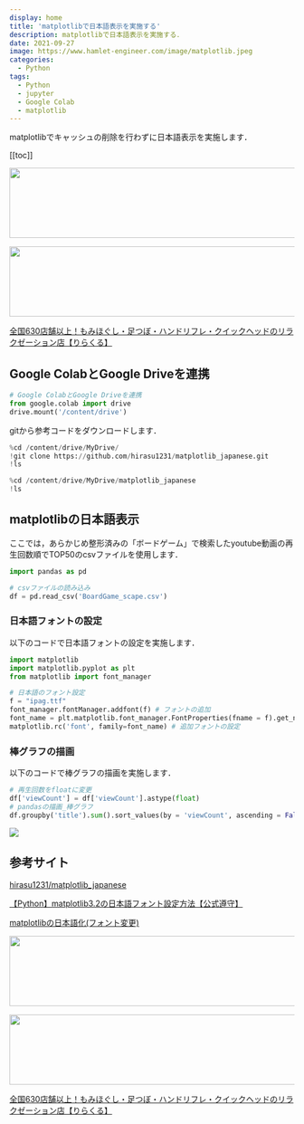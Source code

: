 ```yaml
---
display: home
title: 'matplotlibで日本語表示を実施する'
description: matplotlibで日本語表示を実施する．
date: 2021-09-27
image: https://www.hamlet-engineer.com/image/matplotlib.jpeg
categories: 
  - Python
tags:
  - Python
  - jupyter
  - Google Colab
  - matplotlib
---
```

<!-- https://www.hamlet-engineer.com -->
matplotlibでキャッシュの削除を行わずに日本語表示を実施します．

<!-- more -->
<ClientOnly>
  <CallInArticleAdsense />
</ClientOnly>

[[toc]]

<!-- お名前.com -->
<a href="https://px.a8.net/svt/ejp?a8mat=3HBXCY+4DRW36+50+2HM5Z5" rel="nofollow"><img border="0" width="1000" height="124" alt="" src="https://www27.a8.net/svt/bgt?aid=210508450265&wid=001&eno=01&mid=s00000000018015052000&mc=1"></a><img border="0" width="1" height="1" src="https://www10.a8.net/0.gif?a8mat=3HBXCY+4DRW36+50+2HM5Z5" alt="">

<!-- エックスサーバー株式会社 -->
<a href="https://px.a8.net/svt/ejp?a8mat=3HIN6N+3YAMCY+CO4+6BMG1" rel="nofollow"><img border="0" width="1000" height="124" alt="" src="https://www23.a8.net/svt/bgt?aid=210821855239&wid=001&eno=01&mid=s00000001642001062000&mc=1"></a><img border="0" width="1" height="1" src="https://www17.a8.net/0.gif?a8mat=3HIN6N+3YAMCY+CO4+6BMG1" alt="">

<!-- りらくる -->
<a href="https://px.a8.net/svt/ejp?a8mat=3HIN6N+7FBNEA+4AQ0+5YJRM" rel="nofollow">全国630店舗以上！もみほぐし・足つぼ・ハンドリフレ・クイックヘッドのリラクゼーション店【りらくる】</a><img border="0" width="1" height="1" src="https://www15.a8.net/0.gif?a8mat=3HIN6N+7FBNEA+4AQ0+5YJRM" alt="">

## Google ColabとGoogle Driveを連携
```python
# Google ColabとGoogle Driveを連携
from google.colab import drive
drive.mount('/content/drive')
```

gitから参考コードをダウンロードします．
```python
%cd /content/drive/MyDrive/
!git clone https://github.com/hirasu1231/matplotlib_japanese.git
!ls
```
```python
%cd /content/drive/MyDrive/matplotlib_japanese
!ls
```

## matplotlibの日本語表示
ここでは，あらかじめ整形済みの「ボードゲーム」で検索したyoutube動画の再生回数順でTOP50のcsvファイルを使用します．
```python
import pandas as pd

# csvファイルの読み込み
df = pd.read_csv('BoardGame_scape.csv')
```

### 日本語フォントの設定
以下のコードで日本語フォントの設定を実施します．
```python
import matplotlib
import matplotlib.pyplot as plt
from matplotlib import font_manager

# 日本語のフォント設定
f = "ipag.ttf"
font_manager.fontManager.addfont(f) # フォントの追加
font_name = plt.matplotlib.font_manager.FontProperties(fname = f).get_name() # 追加フォント名
matplotlib.rc('font', family=font_name) # 追加フォントの設定
```

### 棒グラフの描画
以下のコードで棒グラフの描画を実施します．
```python
# 再生回数をfloatに変更
df['viewCount'] = df['viewCount'].astype(float)
# pandasの描画_棒グラフ
df.groupby('title').sum().sort_values(by = 'viewCount', ascending = False)[0:50].plot(kind='bar', y = 'viewCount', figsize = (25,10), fontsize = 20)
```

![](/image/viewcount_youtube.png)

## 参考サイト
[hirasu1231/matplotlib_japanese](https://github.com/hirasu1231/matplotlib_japanese.git)

[【Python】matplotlib3.2の日本語フォント設定方法【公式遵守】](https://qiita.com/mikan3rd/items/791e3cd7f75e010c8f9f)

[matplotlibの日本語化(フォント変更)](https://ricrowl.hatenablog.com/entry/2020/09/14/032424#%E3%83%95%E3%82%A9%E3%83%B3%E3%83%88%E3%82%92matplotlib%E3%81%AB%E8%BF%BD%E5%8A%A0)

<!-- お名前.com -->
<a href="https://px.a8.net/svt/ejp?a8mat=3HBXCY+4DRW36+50+2HM5Z5" rel="nofollow"><img border="0" width="1000" height="124" alt="" src="https://www27.a8.net/svt/bgt?aid=210508450265&wid=001&eno=01&mid=s00000000018015052000&mc=1"></a><img border="0" width="1" height="1" src="https://www10.a8.net/0.gif?a8mat=3HBXCY+4DRW36+50+2HM5Z5" alt="">

<!-- エックスサーバー株式会社 -->
<a href="https://px.a8.net/svt/ejp?a8mat=3HIN6N+3YAMCY+CO4+6BMG1" rel="nofollow"><img border="0" width="1000" height="124" alt="" src="https://www23.a8.net/svt/bgt?aid=210821855239&wid=001&eno=01&mid=s00000001642001062000&mc=1"></a><img border="0" width="1" height="1" src="https://www17.a8.net/0.gif?a8mat=3HIN6N+3YAMCY+CO4+6BMG1" alt="">

<!-- りらくる -->
<a href="https://px.a8.net/svt/ejp?a8mat=3HIN6N+7FBNEA+4AQ0+5YJRM" rel="nofollow">全国630店舗以上！もみほぐし・足つぼ・ハンドリフレ・クイックヘッドのリラクゼーション店【りらくる】</a><img border="0" width="1" height="1" src="https://www15.a8.net/0.gif?a8mat=3HIN6N+7FBNEA+4AQ0+5YJRM" alt="">

<ClientOnly>
  <CallInArticleAdsense />
</ClientOnly>